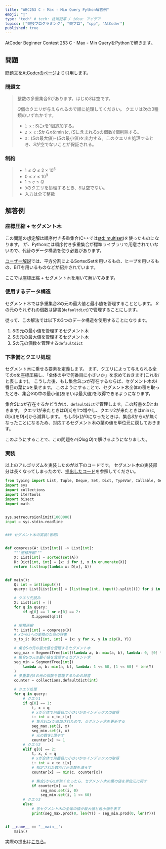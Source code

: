 ```yaml
---
title: "ABC253 C - Max - Min Query Python解答例"
emoji: "🎉"
type: "tech" # tech: 技術記事 / idea: アイデア
topics: ["競技プログラミング", "競プロ", "cpp", "AtCoder"]
published: true
---
```


AtCoder Beginner Contest 253 C - Max - Min QueryをPythonで解きます。

## 問題

問題文を[AtCoderのページ](https://atcoder.jp/contests/abc253/tasks/abc253_c)より引用します。

### 問題文

> 整数の多重集合$S$があります。はじめ$S$は空です。
>
> $Q$個のクエリが与えられるので順に処理してください。
> クエリは次の$3$種類のいずれかです。
>
> - `1 x` : $S$に$x$を$1$個追加する。
> - `2 x c` :$S$から$x$を$\min(c,$ ($S$に含まれる$x$の個数$))$個削除する。
> - `3` : ($S$の最大値)−($S$の最小値)を出力する。このクエリを処理するとき、$S$が空でないことが保証される。

### 制約

> - $1 \leq Q \leq 2\times 10^5$
> - $0 \leq x \leq 10^9$
> - $1 \leq c \leq Q$
> - `3`のクエリを処理するとき、$S$は空でない。
> - 入力は全て整数

## 解答例

### 座標圧縮 + セグメント木

この問題の想定解は順序付き多重集合(C++では[std::multiset](https://cpprefjp.github.io/reference/set/multiset.html))を使ったものになります。
が、Pythonには順序付き多重集合が標準ライブラリで用意されていないので、代替のデータ構造を使う必要があります。

[ユーザー解説](https://atcoder.jp/contests/abc253/editorial/4040)では、平方分割によるSortedSetを用いるもの、ヒープを用いるもの、BITを用いるものなどが紹介されています。

ここでは座標圧縮 + セグメント木を用いて解いてみます。

### 使用するデータ構造

セグメント木では多重集合$S$の元の最大値と最小値を管理することとします。
$S$の元のそれぞれの個数は辞書(`defaultdict`)で管理することにします。

従って、この解法では以下の3つのデータ構造を使用することになります。

1. $S$の元の最小値を管理するセグメント木
1. $S$の元の最大値を管理するセグメント木
1. $S$の元の個数を管理する`defaultdict`

### 下準備とクエリ処理

セグメント木に乗せる要素を定義します。
まず、クエリによって与えられる全ての$x$を座標圧縮し、「全体の中で何番目に小さいか」を求めておきます(これを$i$と表します)。
こうした後、もし集合$S$に$x$が存在するならば、セグメント木の$i$番目の葉に$x$を乗せます。
このようにすることで、セグメント木全体の積を取ったとき、集合$S$の中の最小値(あるいは最大値)を取得できるようになります。

集合$S$に$x$が存在するかどうかは、`defaultdict`で管理します。この辞書を$D$とおきます。
クエリ1が来たときは$D[x]$を1つ増やし、クエリ2が来たときは$\min(c, D[x])$を$D[x]$から減算します。
もし$D[x]$が$0$になったときは、集合$S$から$x$が無くなったことになるため、対応するセグメント木の葉の値を単位元に戻しておきます。

このようにすることで、この問題を$\mathcal{O}(Q\log{Q})$で解けるようになりました。

### 実装

以上のアルゴリズムを実装したのが以下のコードです。
セグメント木の実装部分は長くなってしまったので、[提出したコード](https://atcoder.jp/contests/abc253/submissions/32085418)を参照してください。

```python:c.py
from typing import List, Tuple, Deque, Set, Dict, TypeVar, Callable, Generic
import sys
import collections
import itertools
import bisect
import math


sys.setrecursionlimit(1000000)
input = sys.stdin.readline


### セグメント木の実装(省略)


def compress(A: List[int]) -> List[int]:
    """座標圧縮"""
    X: List[int] = sorted(set(A))
    D: Dict[int, int] = {x: i for i, x in enumerate(X)}
    return list(map(lambda x: D[x], A))


def main():
    Q: int = int(input())
    query: List[List[int]] = [list(map(int, input().split())) for i in range(Q)]

    # クエリ先読み
    X: List[int] = []
    for q in query:
        if q[0] == 1 or q[0] == 2:
            X.append(q[1])

    # 座標圧縮
    Y: List[int] = compress(X)
    # xからiへの変換のための辞書
    x_to_i: Dict[int, int] = {x: y for x, y in zip(X, Y)}

    # 集合Sの元の最大値を管理するセグメント木
    seg_max = SegmentTree[int](lambda a, b: max(a, b), lambda: 0, [0] * len(Y))
    # 集合Sの元の最小値を管理するセグメント木
    seg_min = SegmentTree[int](
        lambda a, b: min(a, b), lambda: 1 << 60, [1 << 60] * len(Y)
    )
    # 多重集合Sの元の個数を管理するための辞書
    counter = collections.defaultdict(int)

    # クエリ処理
    for q in query:
        # クエリ1
        if q[0] == 1:
            t, x = q
            # xが全体で何番目に小さいかのインデックスの取得
            i: int = x_to_i[x]
            # 集合Sにxが追加されたので、セグメント木を更新する
            seg_max.set(i, x)
            seg_min.set(i, x)
            # 元の数を1増やす
            counter[x] += 1
        # クエリ2
        elif q[0] == 2:
            t, x, c = q
            # xが全体で何番目に小さいかのインデックスの取得
            i: int = x_to_i[x]
            # 指定された数だけ元の数を減らす
            counter[x] -= min(c, counter[x])

            # 集合Sからxが無くなったら、セグメント木の葉の値を単位元に戻す
            if counter[x] == 0:
                seg_max.set(i, 0)
                seg_min.set(i, 1 << 60)
        # クエリ3
        else:
            # 各セグメント木の全体の積が最大値と最小値を表す
            print(seg_max.prod(0, len(Y)) - seg_min.prod(0, len(Y)))


if __name__ == "__main__":
    main()

```

実際の提出は[こちら](https://atcoder.jp/contests/abc253/submissions/32085418)。
